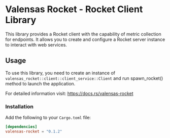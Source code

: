 # Valensas Rocket - Rocket Client Library

This library provides a Rocket client with the capability of metric collection for endpoints. It allows you to create and configure a Rocket server instance to interact with web services.

## Usage

To use this library, you need to create an instance of `valensas_rocket::client::client_service::Client` and run spawn_rocket() method to launch the application.

For detailed information visit: https://docs.rs/valensas-rocket 

### Installation

Add the following to your `Cargo.toml` file:

```toml
[dependencies]
valensas-rocket = "0.1.2"
